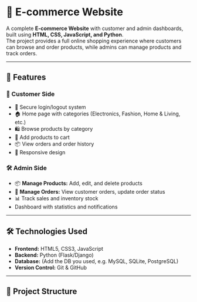 # 🛒 E-commerce Website

A complete **E-commerce Website** with customer and admin dashboards, built using **HTML, CSS, JavaScript, and Python**.  
The project provides a full online shopping experience where customers can browse and order products, while admins can manage products and track orders.

---

## 🚀 Features

### 👤 Customer Side
- 🔑 Secure login/logout system  
- 🏠 Home page with categories (Electronics, Fashion, Home & Living, etc.)  
- 🛍️ Browse products by category  
- 🛒 Add products to cart  
- 📦 View orders and order history  
- 📱 Responsive design  

### 🛠️ Admin Side
- 📦 **Manage Products:** Add, edit, and delete products  
- 📑 **Manage Orders:** View customer orders, update order status  
- 📊 Track sales and inventory stock  
- Dashboard with statistics and notifications  

---

## 🛠️ Technologies Used
- **Frontend:** HTML5, CSS3, JavaScript  
- **Backend:** Python (Flask/Django)  
- **Database:** (Add the DB you used, e.g. MySQL, SQLite, PostgreSQL)  
- **Version Control:** Git & GitHub  

---

## 📂 Project Structure
